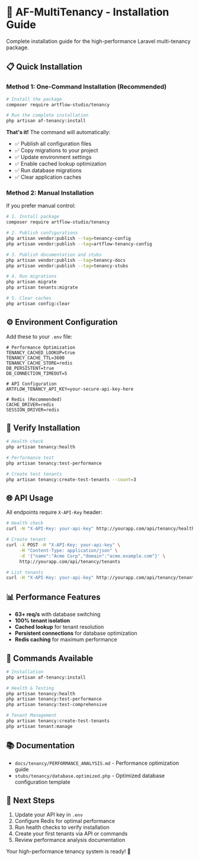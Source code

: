 # 🚀 AF-MultiTenancy - Installation Guide

Complete installation guide for the high-performance Laravel multi-tenancy package.

## 📋 Quick Installation

### Method 1: One-Command Installation (Recommended)

```bash
# Install the package
composer require artflow-studio/tenancy

# Run the complete installation
php artisan af-tenancy:install
```

**That's it!** The command will automatically:
- ✅ Publish all configuration files
- ✅ Copy migrations to your project
- ✅ Update environment settings
- ✅ Enable cached lookup optimization
- ✅ Run database migrations
- ✅ Clear application caches

### Method 2: Manual Installation

If you prefer manual control:

```bash
# 1. Install package
composer require artflow-studio/tenancy

# 2. Publish configurations
php artisan vendor:publish --tag=tenancy-config
php artisan vendor:publish --tag=artflow-tenancy-config

# 3. Publish documentation and stubs
php artisan vendor:publish --tag=tenancy-docs
php artisan vendor:publish --tag=tenancy-stubs

# 4. Run migrations
php artisan migrate
php artisan tenants:migrate

# 5. Clear caches
php artisan config:clear
```

## ⚙️ Environment Configuration

Add these to your `.env` file:

```env
# Performance Optimization
TENANCY_CACHED_LOOKUP=true
TENANCY_CACHE_TTL=3600
TENANCY_CACHE_STORE=redis
DB_PERSISTENT=true
DB_CONNECTION_TIMEOUT=5

# API Configuration
ARTFLOW_TENANCY_API_KEY=your-secure-api-key-here

# Redis (Recommended)
CACHE_DRIVER=redis
SESSION_DRIVER=redis
```

## 🧪 Verify Installation

```bash
# Health check
php artisan tenancy:health

# Performance test
php artisan tenancy:test-performance

# Create test tenants
php artisan tenancy:create-test-tenants --count=3
```

## 🌐 API Usage

All endpoints require `X-API-Key` header:

```bash
# Health check
curl -H "X-API-Key: your-api-key" http://yourapp.com/api/tenancy/health

# Create tenant
curl -X POST -H "X-API-Key: your-api-key" \
     -H "Content-Type: application/json" \
     -d '{"name":"Acme Corp","domain":"acme.example.com"}' \
     http://yourapp.com/api/tenancy/tenants

# List tenants  
curl -H "X-API-Key: your-api-key" http://yourapp.com/api/tenancy/tenants
```

## 📊 Performance Features

- **63+ req/s** with database switching
- **100% tenant isolation** 
- **Cached lookup** for tenant resolution
- **Persistent connections** for database optimization
- **Redis caching** for maximum performance

## 🔧 Commands Available

```bash
# Installation
php artisan af-tenancy:install

# Health & Testing
php artisan tenancy:health
php artisan tenancy:test-performance
php artisan tenancy:test-comprehensive

# Tenant Management
php artisan tenancy:create-test-tenants
php artisan tenant:manage
```

## 📚 Documentation

- `docs/tenancy/PERFORMANCE_ANALYSIS.md` - Performance optimization guide
- `stubs/tenancy/database.optimized.php` - Optimized database configuration template

## 🎯 Next Steps

1. Update your API key in `.env`
2. Configure Redis for optimal performance  
3. Run health checks to verify installation
4. Create your first tenants via API or commands
5. Review performance analysis documentation

Your high-performance tenancy system is ready! 🚀
